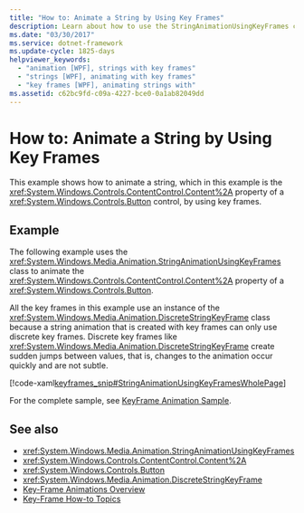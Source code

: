 ```yaml
---
title: "How to: Animate a String by Using Key Frames"
description: Learn about how to use the StringAnimationUsingKeyFrames class to animate a string by using key frames.
ms.date: "03/30/2017"
ms.service: dotnet-framework
ms.update-cycle: 1825-days
helpviewer_keywords:
  - "animation [WPF], strings with key frames"
  - "strings [WPF], animating with key frames"
  - "key frames [WPF], animating strings with"
ms.assetid: c62bc9fd-c09a-4227-bce0-0a1ab82049dd
---
```

# How to: Animate a String by Using Key Frames

This example shows how to animate a string, which in this example is the <xref:System.Windows.Controls.ContentControl.Content%2A> property of a <xref:System.Windows.Controls.Button> control, by using key frames.

## Example

The following example uses the <xref:System.Windows.Media.Animation.StringAnimationUsingKeyFrames> class to animate the <xref:System.Windows.Controls.ContentControl.Content%2A> property of a <xref:System.Windows.Controls.Button>.

All the key frames in this example use an instance of the <xref:System.Windows.Media.Animation.DiscreteStringKeyFrame> class because a string animation that is created with key frames can only use discrete key frames. Discrete key frames like <xref:System.Windows.Media.Animation.DiscreteStringKeyFrame> create sudden jumps between values, that is, changes to the animation occur quickly and are not subtle.

[!code-xaml[keyframes_snip#StringAnimationUsingKeyFramesWholePage](~/samples/snippets/xaml/VS_Snippets_Wpf/keyframes_snip/XAML/StringAnimationUsingKeyFramesExample.xaml#stringanimationusingkeyframeswholepage)]

For the complete sample, see [KeyFrame Animation Sample](https://github.com/microsoft/WPF-Samples/tree/master/Animation/KeyFrameAnimation).

## See also

- <xref:System.Windows.Media.Animation.StringAnimationUsingKeyFrames>
- <xref:System.Windows.Controls.ContentControl.Content%2A>
- <xref:System.Windows.Controls.Button>
- <xref:System.Windows.Media.Animation.DiscreteStringKeyFrame>
- [Key-Frame Animations Overview](key-frame-animations-overview.md)
- [Key-Frame How-to Topics](key-frame-animation-how-to-topics.md)
